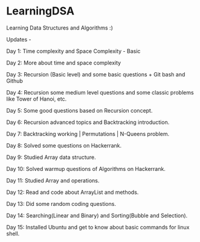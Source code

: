 # LearningDSA
Learning Data Structures and Algorithms :)

Updates -

Day 1: Time complexity and Space Complexity - Basic

Day 2: More about time and space complexity

Day 3: Recursion (Basic level) and some basic questions + Git bash and Github 

Day 4: Recursion some medium level questions and some classic problems like Tower of Hanoi, etc.

Day 5: Some good questions based on Recursion concept.

Day 6: Recursion advanced topics and Backtracking introduction.

Day 7: Backtracking working | Permutations | N-Queens problem.

Day 8: Solved some questions on Hackerrank.

Day 9: Studied Array data structure.

Day 10: Solved warmup questions of Algorithms on Hackerrank. 

Day 11: Studied Array and operations.

Day 12: Read and code about ArrayList and methods.

Day 13: Did some random coding questions.

Day 14: Searching(Linear and Binary) and Sorting(Bubble and Selection).

Day 15: Installed Ubuntu and get to know about basic commands for linux shell.

